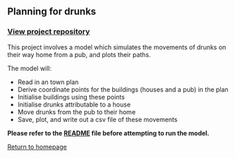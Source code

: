 ## Planning for drunks 

### [View project repository](https://github.com/erica-kane/CPSA2)


This project involves a model which simulates the movements of drunks on their way home from a pub, and plots their paths. 

The model will: 

- Read in an town plan
- Derive coordinate points for the buildings (houses and a pub) in the plan
- Initialise buildings using these points
- Initialise drunks attributable to a house
- Move drunks from the pub to their home
- Save, plot, and write out a csv file of these movements 


**Please refer to the [README](https://github.com/erica-kane/CPSA2/blob/main/README.md) file before attempting to run the model.**


[Return to homepage](index.md)
